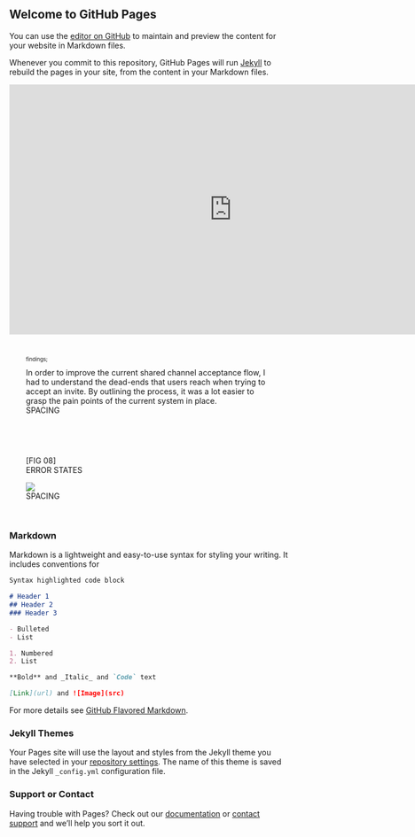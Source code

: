 ## Welcome to GitHub Pages

You can use the [editor on GitHub](https://github.com/miguelyllop/test/edit/main/README.md) to maintain and preview the content for your website in Markdown files.

Whenever you commit to this repository, GitHub Pages will run [Jekyll](https://jekyllrb.com/) to rebuild the pages in your site, from the content in your Markdown files.

<iframe style="border: 1px solid rgba(0, 0, 0, 0.1);" width="800" height="450" src="https://www.figma.com/embed?embed_host=share&url=https%3A%2F%2Fwww.figma.com%2Ffile%2F6vPgOgxarCHaAHeTxaHSWI%2FMonsterFit-Asia-web%3Fnode-id%3D2%253A3430" allowfullscreen></iframe>


<html>
  <body>  
     <div class="row" style="padding: 30px">
                        <div class="left-col">
                            <p class="motoya" style="font-size: 1vw">findings;</p>
                        </div>
                        <div class="right-col">
                            In order to improve the current shared channel acceptance flow, I had to understand the dead-ends that users reach when trying to accept an invite. By outlining the process, it was a lot easier to grasp the pain points of the current system in place.
                        </div>
                        <div class="spacing">SPACING</div>
                    </div>
                    <div class="row" style="padding: 30px">
                            <p class="sf-bold">[FIG 08]
                                <br>ERROR STATES</p>
                        <img src="https://i.imgur.com/OSLr5en.png">
                        <div class="spacing">SPACING</div>
                    </div>
     </body>
</html>



### Markdown

Markdown is a lightweight and easy-to-use syntax for styling your writing. It includes conventions for

```markdown
Syntax highlighted code block

# Header 1
## Header 2
### Header 3

- Bulleted
- List

1. Numbered
2. List

**Bold** and _Italic_ and `Code` text

[Link](url) and ![Image](src)
```

For more details see [GitHub Flavored Markdown](https://guides.github.com/features/mastering-markdown/).

### Jekyll Themes

Your Pages site will use the layout and styles from the Jekyll theme you have selected in your [repository settings](https://github.com/miguelyllop/test/settings/pages). The name of this theme is saved in the Jekyll `_config.yml` configuration file.

### Support or Contact

Having trouble with Pages? Check out our [documentation](https://docs.github.com/categories/github-pages-basics/) or [contact support](https://support.github.com/contact) and we’ll help you sort it out.
